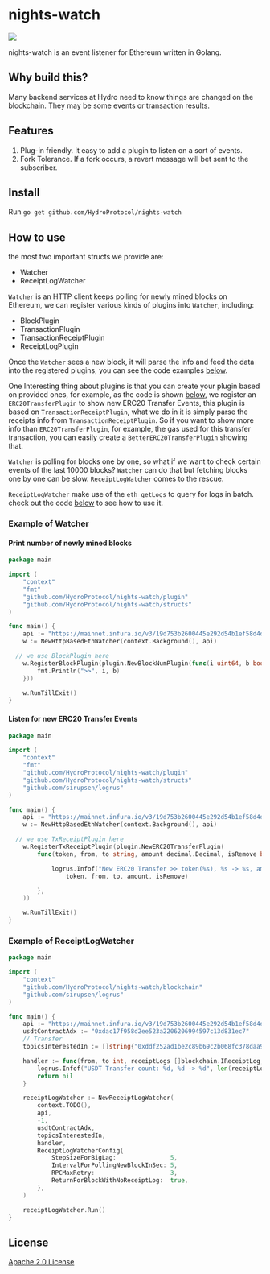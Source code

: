 # nights-watch

![](https://github.com/HydroProtocol/nights-watch/workflows/Go/badge.svg)

nights-watch is an event listener for Ethereum written in Golang.

## Why build this?

Many backend services at Hydro need to know things are changed on the blockchain. They may be some events or transaction results. 

## Features

1. Plug-in friendly. It easy to add a plugin to listen on a sort of events.
2. Fork Tolerance. If a fork occurs, a revert message will bet sent to the subscriber.

## Install

Run `go get github.com/HydroProtocol/nights-watch`

## How to use

the most two important structs we provide are:

- Watcher
- ReceiptLogWatcher

`Watcher` is an HTTP client keeps polling for newly mined blocks on Ethereum, we can register various kinds of plugins into `Watcher`, including:

- BlockPlugin
- TransactionPlugin
- TransactionReceiptPlugin
- ReceiptLogPlugin

Once the `Watcher` sees a new block, it will parse the info and feed the data into the registered plugins, you can see the code examples [below](#example-of-watcher).

One Interesting thing about plugins is that you can create your plugin based on provided ones, for example, as the code is shown [below](#listen-for-new-erc20-transfer-events), we register an `ERC20TransferPlugin` to show new ERC20 Transfer Events, this plugin is based on `TransactionReceiptPlugin`, what we do in it is simply parse the receipts info from `TransactionReceiptPlugin`. So if you want to show more info than `ERC20TransferPlugin`, for example, the gas used for this transfer transaction, you can easily create a `BetterERC20TransferPlugin` showing that.

`Watcher` is polling for blocks one by one, so what if we want to check certain events of the last 10000 blocks? `Watcher` can do that but fetching blocks one by one can be slow. `ReceiptLogWatcher` comes to the rescue.

`ReceiptLogWatcher` make use of the `eth_getLogs` to query for logs in batch. check out the code [below](#example-of-receiptlogwatcher) to see how to use it.

### Example of Watcher

#### Print number of newly mined blocks

```go
package main

import (
	"context"
	"fmt"
	"github.com/HydroProtocol/nights-watch/plugin"
	"github.com/HydroProtocol/nights-watch/structs"
)

func main() {
	api := "https://mainnet.infura.io/v3/19d753b2600445e292d54b1ef58d4df4"
	w := NewHttpBasedEthWatcher(context.Background(), api)

  // we use BlockPlugin here
	w.RegisterBlockPlugin(plugin.NewBlockNumPlugin(func(i uint64, b bool) {
		fmt.Println(">>", i, b)
	}))

	w.RunTillExit()
}
```

#### Listen for new ERC20 Transfer Events 

```go
package main

import (
	"context"
	"fmt"
	"github.com/HydroProtocol/nights-watch/plugin"
	"github.com/HydroProtocol/nights-watch/structs"
	"github.com/sirupsen/logrus"
)

func main() {
	api := "https://mainnet.infura.io/v3/19d753b2600445e292d54b1ef58d4df4"
	w := NewHttpBasedEthWatcher(context.Background(), api)

  // we use TxReceiptPlugin here
	w.RegisterTxReceiptPlugin(plugin.NewERC20TransferPlugin(
		func(token, from, to string, amount decimal.Decimal, isRemove bool) {

			logrus.Infof("New ERC20 Transfer >> token(%s), %s -> %s, amount: %s, isRemoved: %t",
				token, from, to, amount, isRemove)

		},
	))

	w.RunTillExit()
}
```

### Example of ReceiptLogWatcher

```go
package main

import (
	"context"
	"github.com/HydroProtocol/nights-watch/blockchain"
	"github.com/sirupsen/logrus"
)

func main() {
	api := "https://mainnet.infura.io/v3/19d753b2600445e292d54b1ef58d4df4"
	usdtContractAdx := "0xdac17f958d2ee523a2206206994597c13d831ec7"
	// Transfer
	topicsInterestedIn := []string{"0xddf252ad1be2c89b69c2b068fc378daa952ba7f163c4a11628f55a4df523b3ef"}

	handler := func(from, to int, receiptLogs []blockchain.IReceiptLog, isUpToHighestBlock bool) error {
		logrus.Infof("USDT Transfer count: %d, %d -> %d", len(receiptLogs), from, to)
		return nil
	}

	receiptLogWatcher := NewReceiptLogWatcher(
		context.TODO(),
		api,
		-1,
		usdtContractAdx,
		topicsInterestedIn,
		handler,
		ReceiptLogWatcherConfig{
			StepSizeForBigLag:               5,
			IntervalForPollingNewBlockInSec: 5,
			RPCMaxRetry:                     3,
			ReturnForBlockWithNoReceiptLog:  true,
		},
	)

	receiptLogWatcher.Run()
}
```



## License

[Apache 2.0 License](LICENSE)
